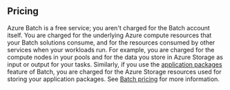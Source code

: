 ## Pricing

Azure Batch is a free service; you aren't charged for the Batch account itself. You are charged for the underlying Azure compute resources that your Batch solutions consume, and for the resources consumed by other services when your workloads run. For example, you are charged for the compute nodes in your pools and for the data you store in Azure Storage as input or output for your tasks. Similarly, if you use the [application packages](/documentation/articles/batch-application-packages/) feature of Batch, you are charged for the Azure Storage resources used for storing your application packages. See [Batch pricing](/pricing/details/batch/) for more information.
